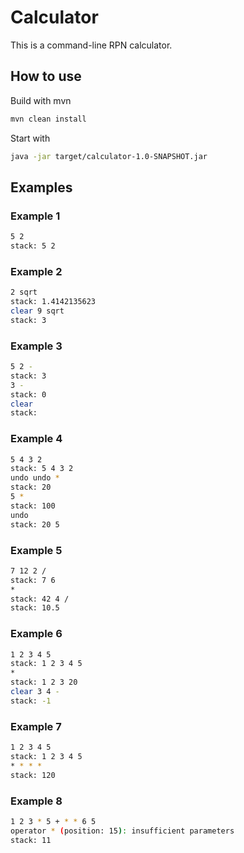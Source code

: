 # Calculator

This is a command-line RPN calculator.

## How to use

Build with mvn 
```bash
mvn clean install
```
Start with 
```bash
java -jar target/calculator-1.0-SNAPSHOT.jar
```

## Examples

### Example 1
```bash
5 2
stack: 5 2
```

### Example 2
```bash
2 sqrt
stack: 1.4142135623 
clear 9 sqrt
stack: 3
```

### Example 3
```bash
5 2 - 
stack: 3 
3 - 
stack: 0 
clear 
stack:
```


### Example 4
```bash
5 4 3 2
stack: 5 4 3 2 
undo undo * 
stack: 20
5 *
stack: 100 
undo
stack: 20 5
```


### Example 5
```bash
7 12 2 / 
stack: 7 6 
*
stack: 42 4 /
stack: 10.5
```

### Example 6
```bash
1 2 3 4 5
stack: 1 2 3 4 5 
*
stack: 1 2 3 20 
clear 3 4 - 
stack: -1
```


### Example 7
```bash
1 2 3 4 5
stack: 1 2 3 4 5 
* * * *
stack: 120
```


### Example 8
```bash
1 2 3 * 5 + * * 6 5
operator * (position: 15): insufficient parameters 
stack: 11
```

